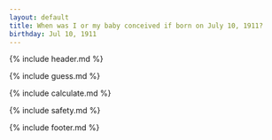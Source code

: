 ```yaml
---
layout: default
title: When was I or my baby conceived if born on July 10, 1911?
birthday: Jul 10, 1911
---
```


{% include header.md %}

{% include guess.md %}

{% include calculate.md %}

{% include safety.md %}

{% include footer.md %}



